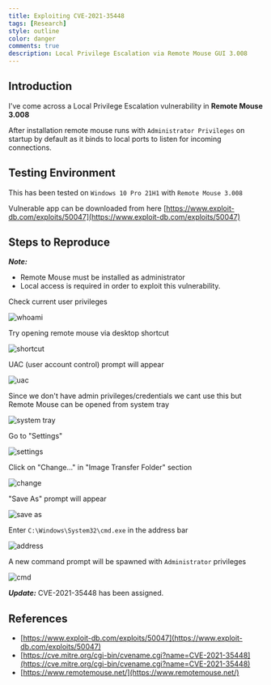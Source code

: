 ```yaml
---
title: Exploiting CVE-2021-35448
tags: [Research]
style: outline
color: danger
comments: true
description: Local Privilege Escalation via Remote Mouse GUI 3.008
---
```


## Introduction

I've come across a Local Privilege Escalation vulnerability in **Remote Mouse 3.008**

After installation remote mouse runs with `Administrator Privileges` on startup by default as it binds to local ports to listen for incoming connections.

## Testing Environment

This has been tested on `Windows 10 Pro 21H1` with `Remote Mouse 3.008`

Vulnerable app can be downloaded from here [https://www.exploit-db.com/exploits/50047](https://www.exploit-db.com/exploits/50047)

## Steps to Reproduce

***Note:*** 
- Remote Mouse must be installed as administrator 
- Local access is required in order to exploit this vulnerability.

Check current user privileges

![whoami](https://i.imgur.com/YIvWm7a.png)

Try opening remote mouse via desktop shortcut

![shortcut](https://i.imgur.com/jzcLQB6.png)

UAC (user account control) prompt will appear

![uac](https://i.imgur.com/kVdMVbV.png)

Since we don't have admin privileges/credentials we cant use this but Remote Mouse can be opened from system tray

![system tray](https://i.imgur.com/GgKxF2x.png)

Go to "Settings"

![settings](https://i.imgur.com/IPZMXAK.png)

Click on "Change..." in "Image Transfer Folder" section

![change](https://i.imgur.com/KWSAPDC.png)

"Save As" prompt will appear

![save as](https://i.imgur.com/4sLzJqM.png)

Enter `C:\Windows\System32\cmd.exe` in the address bar

![address](https://i.imgur.com/adq4bzH.png)

A new command prompt will be spawned with `Administrator` privileges

![cmd](https://i.imgur.com/CvCNcgZ.png)

***Update:*** CVE-2021-35448 has been assigned.

## References

- [https://www.exploit-db.com/exploits/50047](https://www.exploit-db.com/exploits/50047)
- [https://cve.mitre.org/cgi-bin/cvename.cgi?name=CVE-2021-35448](https://cve.mitre.org/cgi-bin/cvename.cgi?name=CVE-2021-35448)
- [https://www.remotemouse.net/](https://www.remotemouse.net/)
